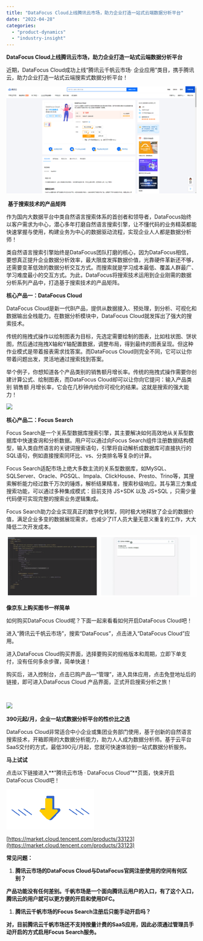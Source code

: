 ```yaml
---
title: "DataFocus Cloud上线腾讯云市场，助力企业打造一站式云端数据分析平台"
date: "2022-04-28"
categories: 
  - "product-dynamics"
  - "industry-insight"
---
```


**DataFocus Cloud上线腾讯云市场，助力企业打造一站式云端数据分析平台**

近期，DataFocus Cloud成功上线“腾讯云千帆云市场· 企业应用”类目，携手腾讯云，助力企业打造一站式云端搜索式数据分析平台！

![](images/1650883534-word-image.png)

 **基于搜索技术的产品矩阵** 

作为国内大数据平台中类自然语言搜索体系的首创者和领导者，DataFocus始终以客户需求为中心，潜心多年打磨自然语言搜索引擎，让不懂代码的业务精英都能快速掌握与使用，构建业务为中心的数据驱动流程，实现企业人人都是数据分析师！

类自然语言搜索引擎始终是DataFocus团队打磨的核心，因为DataFocus相信，要想真正提升企业数据分析效率，最大限度发挥数据价值，光靠硬件革新还不够，还需要变革低效的数据分析交互方式。而搜索就是学习成本最低、覆盖人群最广、学习难度最小的交互方式。为此，DataFocus将搜索技术运用到企业刚需的数据分析系列产品中，打造基于搜索技术的产品矩阵。

**核心产品一：DataFocus Cloud**

DataFocus Cloud是新一代BI产品，提供从数据接入、预处理，到分析、可视化和数据输出全栈能力。在数据分析模块中，DataFocus Cloud就发挥出了强大的搜索技术。

传统的拖拽式操作以绘制图表为目标，先选定需要绘制的图表，比如柱状图、饼状图，然后通过拖拽X轴和Y轴配置数据，调整布局，得到最终的图表呈现。但这种作业模式是带着报表需求找答案。而DataFocus Cloud则完全不同，它可以让你带着问题出发，灵活地通过搜索找到答案。

举个例子，你想知道各个产品类别的销售额月增长率。传统的拖拽式操作需要你创建计算公式、绘制图表，而DataFocus Cloud却可以让你向它提问：输入产品类别 销售额 月增长率，它会在几秒钟内给你可视化的结果。这就是搜索的强大能力！

![](images/1651204104-搜索.gif)

**核心产品二：Focus Search**

Focus Search是一个关系型数据库搜索引擎，其主要解决如何高效地从关系型数据库中快速查询和分析数据。用户可以通过向Focus Search组件注册数据结构模型，输入类自然语言的关键词搜索语句，引擎将自动解析成数据库可直接执行的SQL语句，例如直接搜索同环比、vs、分类排名等复杂的计算。

Focus Search适配市场上绝大多数主流的关系型数据库，如MySQL、SQLServer、Oracle、PGSQL、Impala、ClickHouse、Presto、Trino等，其搜索解析能力经过数千万次的锤炼，解析结果精准，搜索秒级响应。其与第三方集成搜索功能，可以通过多种集成模式：目前支持 JS+SDK 以及 JS+SQL ，只需少量代码便可实现完整的搜索业务逻辑集成。

Focus Search助力企业实现真正的数字化转型，同时极大地释放了企业的数据价值，满足企业多变的数据展现需求，也减少了IT人员大量无意义重复的工作，大大降低二次开发成本。

![](images/1651109329-75dd3155-7281-4f21-86e0-0428633e6a37.gif)

**像京东上购买图书一样简单**

如何购买DataFocus Cloud呢？下面一起来看看如何开启DataFocus Cloud吧！

进入“腾讯云千帆云市场”，搜索“DataFocus”，点击进入“DataFocus Cloud”应用。

进入DataFocus Cloud购买界面，选择要购买的规格版本和周期，立即下单支付，没有任何多余步骤，简单快速！

购买后，进入控制台，点击已购产品—“管理”，进入具体应用，点击免登地址后的链接，即可进入DataFocus Cloud 产品界面，正式开启搜索分析之旅！

 

![](images/1651109397-6269e6aede332_6269e6af3d178.gif)

**390元起/月，企业一站式数据分析平台的性价比之选** 

DataFocus Cloud非常适合中小企业或集团业务部门使用，基于创新的自然语言搜索技术，开箱即用的大数据分析能力，助力人人成为数据分析师。基于云平台SaaS交付的方式，最低390元/月起，您就可快速体验到一站式数据分析服务。

**马上试试**

点击以下链接进入**“腾讯云市场 · DataFocus Cloud”**页面，快来开启DataFocus Cloud吧！

**![徽标 描述已自动生成](images/1651553570-.gif)**

[https://market.cloud.tencent.com/products/33123](https://market.cloud.tencent.com/products/33123)

**常见问题：**

1. **腾讯云市场的DataFocus Cloud与DataFocus官网注册使用的空间有何区别？**

**产品功能没有任何差别。千帆市场是一个面向腾讯云用户的入口，有了这个入口，腾讯云的用户就可以更方便的开启和使用DFC。**

1. **腾讯云千帆市场的Focus Search注册后只能手动开启吗？**

**对，目前腾讯云千帆市场还不支持按量计费的SaaS应用，因此必须通过管理员手动开启的方式启用Focus Search服务。**
